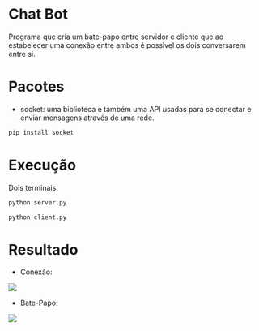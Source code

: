 # Chat Bot

Programa que cria um bate-papo entre servidor e cliente que ao estabelecer uma conexão entre ambos é possível os dois conversarem entre si.

# Pacotes

- socket: uma biblioteca e também uma API usadas para se conectar e enviar mensagens através de uma rede.

```bash
pip install socket
```

# Execução

Dois terminais:

```bash
python server.py
```

```bash
python client.py
```

# Resultado

- Conexão:
<span>
    <img src="https://user-images.githubusercontent.com/85804895/206858325-3c789a26-4df5-47f3-adbf-044b7c94c840.gif">
</span>

- Bate-Papo:
<span>
    <img src="https://user-images.githubusercontent.com/85804895/206858370-8acdc0f1-92ef-47db-8758-2c4658ed065d.gif">
</span>

